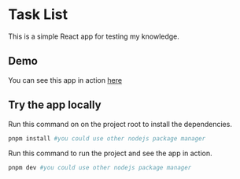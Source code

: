 # Task List

This is a simple React app for testing my knowledge.

## Demo

You can see this app in action [here](https://task-list-vqg3.onrender.com/)

## Try the app locally

Run this command on on the project root to install the dependencies.

```sh
pnpm install #you could use other nodejs package manager
```

Run this command to run the project and see the app in action.

```sh
pnpm dev #you could use other nodejs package manager
```